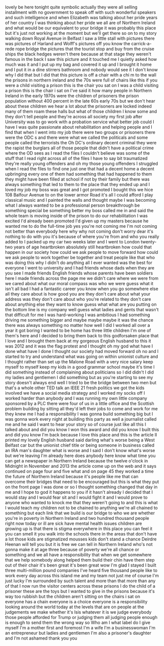 
lovely be here tonight quite symbolic
actually they were all selling
installment with no government to speak
off with such wonderful speakers and
such intelligence and when Elizabeth was
talking about her pride years of her
country I was thinking about her pride
we all are of Northern Ireland and what
would be our equivalent to your bridge
it was probably this place but it&#39;s just
not working at the moment but we&#39;ll get
there
so on to my story walking down Royal
Avenue in Belfast I saw a little stall
with pictures there was pictures of
Harland and Wolff&#39;s pictures off you
know the carrick-a-rede rope bridge the
pictures that the tourist stop and buy
from the cruise ships the black hedges
weren&#39;t there because at that stage they
weren&#39;t famous in the back I saw this
picture and it touched me I quietly
asked how much was it and I put up my
bag and covered it up and I brought it
home and I put it in a dine stirrers
bathroom and nobody would see it I don&#39;t
know why I did that
but I did that this picture is off a
chair with a chi m to the wall the
prisons in northern ireland and the 70s
were full of chairs like this if you
were a child visiting a prison this is
the chair you sat on I was a child
visiting a prison this is the chair i
sat on I&#39;ve said it how many people in
Northern Ireland in the early 1970s were
the children of prisoners the prison
population without 400 percent in the
late 60s early 70s but we don&#39;t hear
about these children we hear a lot about
the prisoners are locked indeed many of
them roam these halls but what of those
children I know some and they don&#39;t tell
people and they&#39;re across all society my
first job after University was to go
work with a probation service
what better job could I have I was quite
passionate about rehabilitation and
helping people and I find that when I
went into my job there were two groups
or prisoners there were the ODC s and
there were what we called the politicals
and some people called the terrorists
the Oh DC&#39;s ordinary decent criminal
they were the rapist the burglars all of
those people that didn&#39;t have a
political crime where the OD sees as I
read the files I couldn&#39;t believe was
some of the stuff that I read right
across all of the files I have to say
bit traumatized they&#39;re really young
offenders and oh my those young
offenders I struggled when I read the
files to find one just one that had a
decent home a decent upbringing every
one of them had something that had
happened to them they might have been
filled at school if not by their family
but there was always something that led
to them to the place that they ended up
and I loved my job my boss was great and
I got promoted
I bought this we hice 108 Balfour Avenue
to on the lower armor Road it&#39;s all I
could afford
I play classical music and I painted the
walls and thought maybe I was becoming
what I always wanted to be a
professional person breakthrough be
something special be something better my
boss called me in and said the whole
team is moving inside of the prison to
do our rehabilitation
I was excited I&#39;d already been promoted
I&#39;d given up my masters because he
wanted me to do the full-time job
yes you&#39;re not coming me I&#39;m not coming
not better than everybody here why why
not coming don&#39;t worry dear it&#39;s nothing
to do with you it&#39;s because of where
you&#39;re from and who you really added to
I packed up my car two weeks later and I
went to London twenty-two years of age
heartbroken absolutely still heartbroken
how could that happen in our society how
could we ask people to move forward how
could we ask people to work together be
together and treat people like that
who was doing this why I didn&#39;t do
anything all I ever wanted was the best
for everyone I went to university and I
had friends whose dads when they are you
see I made friends English friends whose
parents have been soldiers here I made
friends across the page me we didn&#39;t
care where we were from we cared about
what our moral compass was who we were
guess what it isn&#39;t all bad I had a
fantastic career you know when you go
somewhere else all they care about is
how good you are they don&#39;t care about
what your address was they don&#39;t care
about who you&#39;re related to they don&#39;t
care about anything else they want to
know guess what what are you putting on
the bottom line is my company well guess
what ladies and gents that wasn&#39;t that
difficult for me
I was hard-working I was ambitious I had
something driving me something bigger
and maybe maybe maybe it was the chance
there was always something no matter how
well I did I worked all over a year it
got boring I wanted to be home has three
little children I&#39;m one of them&#39;s here
and I decided to bring them back to this
godforsaken place that I love and I
brought them back at my gorgeous English
husband to this it was 2012 and it was
the flag protest and I thought oh my god
what have I done
what have I done I thought our society
had moved forward oh no and I started to
try and understand what was going on
within unionist culture and I thought
rather than set up the Malone Road with
a very nice salary keep myself to myself
keep my kids in a good grammar school
maybe it&#39;s time I did something instead
of complaining about politicians so I
did didn&#39;t I
did my ladies and gentlemen I did
something
but as you&#39;re starting to see my story
doesn&#39;t always end well I tried to be
the bridge between two men but that&#39;s a
whole other TED talk an IEEE 21 fresh
politics we got the kids involved we
have a social media strategy and I
worked my socks off I worked harder than
anybody and I was running my own little
company sponsored by a PLC there were
four of us in a little office and the
Scottish problem building by sitting all
they&#39;d left their jobs to come and work
for me
they knew me I had a responsibility I
was gonna build something big but I was
gonna work every night at building this
party as well a journalist called me and
he said I want to hear your story
so of course just like all this I talked
about and did you know I won this award
and did you know I built this and did
you know I&#39;m back because I love this
place and this is the article II printed
my lovely English husband said darling
what&#39;s worse being a West Belfast car
but the unionist chief title or being
someone in business called an IRA man&#39;s
daughter
what is worse and I said I don&#39;t know
what&#39;s worse but we&#39;re leaving I&#39;m
already here
does anybody here know what time you can
get a newspaper in Northern Ireland
because the twelve o&#39;clock in Midnight
in November and 2013 the article come up
on the web and it says continued on page
four and five
what and on page 45 they worked a time
the future of Northern Ireland because
it&#39;s people like me that can overcome
their bridges that need to be encouraged
but this is what they put on the front
page I was done or so I thought
something changed that day in me and I
hope to god it happens to you if it
hasn&#39;t already I decided that I would
stay and I would fear sit and I would
fight it and I would prove to anyone who
wanted to knock me
that they weren&#39;t going to and this is
what I would teach my children not to be
chained to anything we&#39;re all chained to
something but each link that we build is
our bridge to who we are whether you&#39;re
in poverty in Northern Ireland and two
hundred thousand people right now today
or ill are sick have mental health
issues children are growing up is that
there is stigma everywhere in this place
you can feel it you can smell it you
walk into the schools there in the areas
that don&#39;t have a lot
those kids are stigmatized mousses kids
don&#39;t stand a chance
Deirdre Heenan will tell you but it is
free we can tell in Northern Ireland
who&#39;s not gonna make it at age three
because of poverty we&#39;re all chance or
something and we all have a
responsibility that when we get
somewhere that we help somebody along
helped them build their chin have them
step out of their chair it&#39;s been great
it&#39;s been great
wow I&#39;m glad I stayed I built three
multi-million pound companies I&#39;ve heard
five thousand people like to work every
day across this island
me and my team not just me of course I&#39;m
just lucky I&#39;m surrounded by such talent
and more than that more than any of that
I now run the visitor centers across
these prisons I do the child of a
prisoner these are the toys but I wanted
to give in the prisons because it&#39;s way
too rubbish but the children aren&#39;t
sitting on the chairs i sat on everyone
has a chain everyone is a choice
everyone is a responsibility looking
around the world today at the levels
that are on people at the judgements we
make whether it&#39;s Isis whatever it is we
judge everybody those people afforded
for Trump or judging them all judging
people enough is enough to send them the
wrong way
so Who am I what label do I give myself
I&#39;m a mother first and foremost I&#39;m a
wife I&#39;m a businesswoman I&#39;m an
entrepreneur but ladies and gentlemen
I&#39;m also a prisoner&#39;s daughter and I&#39;m
not ashamed thank you
you
